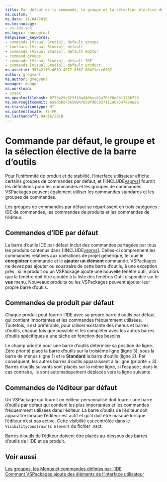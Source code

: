 ```yaml
---
title: Par défaut de la commande, le groupe et la sélection élective de la barre d’outils | Documents Microsoft
ms.custom: ''
ms.date: 11/04/2016
ms.technology:
- vs-ide-sdk
ms.topic: conceptual
helpviewer_keywords:
- commands [Visual Studio], default groups
- toolbars [Visual Studio], default
- commands [Visual Studio], default editor
- command groups
- commands [Visual Studio], default IDE
- commands [Visual Studio], default product
ms.assetid: 35342110-d639-4577-8367-00b21dcc6f07
author: gregvanl
ms.author: gregvanl
manager: douge
ms.workload:
- vssdk
ms.openlocfilehash: 0753a29e323f18ad40bcc62a70cf8e9b1123b728
ms.sourcegitcommit: 6a9d5bd75e50947659fd6c837111a6a547884e2a
ms.translationtype: MT
ms.contentlocale: fr-FR
ms.lasthandoff: 04/16/2018
---
```

# <a name="default-command-group-and-toolbar-placement"></a>Commande par défaut, le groupe et la sélection élective de la barre d’outils
Pour l’uniformité de produit et de stabilité, l’interface utilisateur affiche certains groupes de commandes par défaut, et [!INCLUDE[vsprvs](../../code-quality/includes/vsprvs_md.md)] fournit les définitions pour les commandes et les groupes de commandes. VSPackages peuvent également utiliser les commandes standards et les groupes de commandes.  
  
 Les groupes de commandes par défaut se répartissent en trois catégories : IDE de commandes, les commandes de produits et les commandes de l’éditeur.  
  
## <a name="default-ide-commands"></a>Commandes d’IDE par défaut  
 La barre d’outils IDE par défaut inclut des commandes partagées par tous les produits contenus dans [!INCLUDE[vsprvs](../../code-quality/includes/vsprvs_md.md)]. Celles-ci comprennent les commandes relatives aux opérations de projet générique, tel que le **enregistrer** commande et le **ajouter un élément** commande. VSPackages ne devez pas ajouter ou soustraire de cette barre d’outils, à une exception près : si le produit ou un VSPackage ajoute une nouvelle fenêtre outil, alors que la fenêtre doit être ajoutée à la liste des fenêtres Outil disponible sur le **vue** menu. Nouveaux produits ou les VSPackages peuvent ajouter leur propre barre d’outils.  
  
## <a name="default-product-commands"></a>Commandes de produit par défaut  
 Chaque produit peut fournir l’IDE avec sa propre barre d’outils par défaut qui contient importantes et les commandes fréquemment utilisées. Toutefois, il est préférable, pour utiliser existante des menus et barres d’outils, chaque fois que possible et les compléter avec les autres barres d’outils spécifiques à une tâche en fonction des besoins.  
  
 Le champ priorité pour une barre d’outils détermine sa position de ligne. Zéro priorité place la barre d’outils sur la troisième ligne (ligne 3), sous la barre de menus (ligne 1) et le **Standard** la barre d’outils (ligne 2). Par conséquent, les autres barres d’outils apparaissent à la ligne (priorité + 3). Barres d’outils suivants sont placés sur la même ligne, si l’espace ; dans le cas contraire, ils sont automatiquement déplacés vers la ligne suivante.  
  
## <a name="default-editor-commands"></a>Commandes de l’éditeur par défaut  
 Un VSPackage qui fournit un éditeur personnalisé doit fournir une barre d’outils par défaut qui contient les plus importantes et les commandes fréquemment utilisées dans l’éditeur. La barre d’outils de l’éditeur doit apparaître lorsque l’éditeur est actif et qu’il doit être masqué lorsque l’éditeur n’est pas active. Cette visibilité est contrôlée dans le `VisibilityConstraints Element` du fichier .vsct.  
  
 Barres d’outils de l’éditeur doivent être placés au-dessous des barres d’outils de l’IDE et de produit.  
  
## <a name="see-also"></a>Voir aussi  
 [Les groupes, les Menus et commandes définies par l’IDE](../../extensibility/internals/ide-defined-commands-menus-and-groups.md)   
 [Comment VSPackages ajoute des éléments de l’interface utilisateur](../../extensibility/internals/how-vspackages-add-user-interface-elements.md)